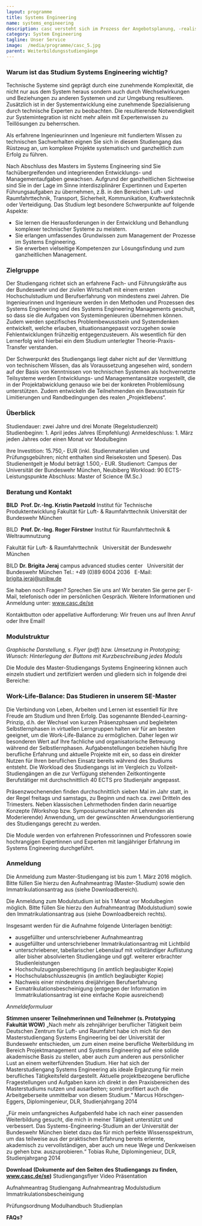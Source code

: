 ```yaml
---
layout: programme
title: Systems Engineering
name: systems_engineering
description: casc versteht sich im Prozess der Angebotsplanung, -realisierung und -verbesserung als Dienstleister, der akademischen Verantwortlichen und Unternehmen insbesondere eine administrativ-organisatorische Unterstützung entlang der gesamten Wertschöpfungskette der Weiterbildungsangebote anbietet.
category: System Engineering
tagline: Unser Service
image:  /media/programme/casc_5.jpg
parent: Weiterbildungsstudiengänge
---
```


### Warum ist das Studium Systems Engineering wichtig?

Technische Systeme sind geprägt durch eine zunehmende Komplexität, die nicht nur aus dem System heraus sondern auch durch Wechselwirkungen und Beziehungen zu anderen Systemen und zur Umgebung resultieren. Zusätzlich ist in der Systementwicklung eine zunehmende Spezialisierung durch technische Experten zu beobachten. Die resultierende Notwendigkeit zur Systemintegration ist nicht mehr allein mit Expertenwissen zu Teillösungen zu beherrschen.

Als erfahrene Ingenieurinnen und Ingenieure mit fundiertem Wissen zu technischen Sachverhalten eignen Sie sich in diesem Studiengang das Rüstzeug an, um komplexe Projekte systematisch und ganzheitlich zum Erfolg zu führen. 

Nach Abschluss des Masters im Systems Engineering sind Sie fachübergreifenden und integrierenden Entwicklungs- und Managementaufgaben gewachsen. Aufgrund der ganzheitlichen Sichtweise sind Sie in der Lage im Sinne interdisziplinärer Expertinnen und Experten Führungsaufgaben zu übernehmen, z.B. in den Bereichen Luft- und Raumfahrttechnik, Transport, Sicherheit, Kommunikation, Kraftwerkstechnik oder Verteidigung.
Das Studium legt besondere Schwerpunkte auf folgende Aspekte:

* Sie lernen die Herausforderungen in der Entwicklung und Behandlung komplexer technischer Systeme zu meistern.
* Sie erlangen umfassendes Grundwissen zum Management der Prozesse im Systems Engineering.
* Sie erwerben vielseitige Kompetenzen zur Lösungsfindung und zum ganzheitlichen Management.


### Zielgruppe 


Der Studiengang richtet sich an erfahrene Fach- und Führungskräfte aus der Bundeswehr und der zivilen Wirtschaft mit einem ersten Hochschulstudium und Berufserfahrung von mindestens zwei Jahren. Die Ingenieurinnen und Ingenieure werden in den Methoden und Prozessen des Systems Engineering und des Systems Engineering Managements geschult, so dass sie die Aufgaben von Systemingenieuren übernehmen können. Zudem werden spezifisches Problembewusstsein und Systemdenken entwickelt, welche erlauben, situationsangepasst vorzugehen sowie Fehlentwicklungen frühzeitig entgegenzusteuern. Als wesentlich für den Lernerfolg wird hierbei ein dem Studium unterlegter Theorie-Praxis-Transfer verstanden.

Der Schwerpunkt des Studiengangs liegt daher nicht auf der Vermittlung von technischem Wissen, das als Voraussetzung angesehen wird, sondern auf der Basis von Kenntnissen von technischen Systemen als hochvernetzte Teilsysteme werden Entwicklungs- und Managementansätze vorgestellt, die in der Projektabwicklung genauso wie bei der konkreten Problemlösung unterstützen. Zudem entwickeln die Teilnehmenden ein Bewusstsein für Limitierungen und Randbedingungen des realen „Projektlebens“. 


### Überblick 

Studiendauer:	    zwei Jahre und drei Monate (Regelstudienzeit)
Studienbeginn:	    1. April jedes Jahres (Empfehlung)
Anmeldeschluss: 	1. März jeden Jahres oder einen Monat vor Modulbeginn

Ihre Investition:	15.750,- EUR (inkl. Studienmaterialien und Prüfungsgebühren; nicht enthalten sind 							Reisekosten und Spesen). Das Studienentgelt je Modul beträgt 1.500,- EUR.
Studienort:			Campus der Universität der Bundeswehr München, Neubiberg
Workload:			90 ECTS-Leistungspunkte
Abschluss:			Master of Science (M.Sc.)

### Beratung und Kontakt 

**BILD **
**Prof. Dr.-Ing. Kristin Paetzold**	
Institut für Technische Produktentwicklung 
Fakultät für Luft- & Raumfahrttechnik 
Universität der Bundeswehr München

BILD 
**Prof. Dr.-Ing. Roger Förstner**
Institut für Raumfahrttechnik & Weltraumnutzung 

Fakultät für Luft- & Raumfahrttechnik  
Universität der Bundeswehr München 

BILD
**Dr. Brigita Jeraj**
campus advanced studies center	 
Universität der Bundeswehr München
Tel.: +49 (0)89 6004 2036	 
E-Mail: brigita.jeraj@unibw.de	 

Sie haben noch Fragen? Sprechen Sie uns an! Wir beraten Sie gerne per E-Mail, telefonisch oder im persönlichen Gespräch. Weitere Informationen und Anmeldung unter: www.casc.de/se 

Kontaktbutton oder appellative Aufforderung: Wir freuen uns auf Ihren Anruf oder Ihre Email!



### Modulstruktur

*Graphische Darstellung, s. Flyer (pdf) bzw. Umsetzung in Prototyping; Wunsch: Hinterlegung der Buttons mit Kurzbeschreibung jedes Moduls*

Die Module des Master-Studiengangs Systems Engineering können auch einzeln studiert und zertifiziert werden und gliedern sich in folgende drei Bereiche:

### Work-Life-Balance: Das Studieren in unserem SE-Master

Die Verbindung von Leben, Arbeiten und Lernen ist essentiell für Ihre Freude am Studium und Ihren Erfolg. Das sogenannte Blended-Learning-Prinzip, d.h. der Wechsel von kurzen Präsenzphsaen und begleiteten Selbstlernphasen in virtuellen Lerngruppen halten wir für am besten geeignet, um die Work-Life-Balance zu ermöglichen. Daher legen wir besonderen Wert auf Ihre fachliche und organisatorische Betreuung während der Selbstlernphasen. Aufgabenstellungen beziehen häufig Ihre berufliche Erfahrung und aktuelle Projekte mit ein, so dass ein direkter Nutzen für Ihren beruflichen Einsatz bereits während des Studiums entsteht. Die Workload des Studiengangs ist im Vergleich zu Vollzeit-Studiengängen an die zur Verfügung stehenden Zeitkontingente Berufstätiger mit durchschnittlich 40 ECTS pro Studienjahr angepasst.

Präsenzwochenenden finden durchschnittlich sieben Mal im Jahr statt, in der Regel freitags und samstags, zu Beginn und nach ca. zwei Dritteln des Trimesters. Neben klassischen Lehrmethoden finden darin neuartige Konzepte (Workshop bzw. Symposiumscharakter mit Lehrenden als Moderierende) Anwendung, um der gewünschten Anwendungsorientierung des Studiengangs gerecht zu werden.

Die Module werden von erfahrenen Professorinnen und Professoren sowie hochrangigen Expertinnen und Experten mit langjähriger Erfahrung im Systems Engineering durchgeführt.


### Anmeldung 

Die Anmeldung zum Master-Studiengang ist bis zum 1. März 2016 möglich. Bitte füllen Sie hierzu den Aufnahmeantrag (Master-Studium) sowie den Immatrikulationsantrag aus (siehe Downloadbereich).

Die Anmeldung zum Modulstudium ist bis 1 Monat vor Modulbeginn möglich. Bitte füllen Sie hierzu den Aufnahmeantrag (Modulstudium) sowie den Immatrikulationsantrag aus (siehe Downloadbereich rechts).

Insgesamt werden für die Aufnahme folgende Unterlagen benötigt:
* ausgefüllter und unterschriebener Aufnahmeantrag
* ausgefüllter und unterschriebener Immatrikulationsantrag mit Lichtbild
* unterschriebener, tabellarischer Lebenslauf mit vollständiger Auflistung aller bisher absolvierten Studiengänge und ggf. weiterer erbrachter Studienleistungen
* Hochschulzugangsberechtigung (in amtlich beglaubigter Kopie)
* Hochschulabschlusszeugnis (in amtlich beglaubigter Kopie)
* Nachweis einer mindestens dreijährigen Berufserfahrung
* Exmatrikulationsbescheinigung (entgegen der Information im Immatrikulationsantrag ist eine einfache Kopie ausreichend)

*Anmeldeformuluar*

**Stimmen unserer Teilnehmerinnen und Teilnehmer (s. Prototyping Fakultät WOW)**
„Nach mehr als zehnjähriger beruflicher Tätigkeit beim Deutschen Zentrum für Luft- und Raumfahrt  habe ich mich für den Masterstudiengang Systems Engineering bei der Universität der Bundeswehr entschieden, um zum einen meine berufliche Weiterbildung im Bereich Projektmanagement und Systems Engineering auf eine solide akademische Basis zu stellen, aber auch zum anderen aus persönlicher Lust an einem weiterführenden Studium. Hier hat sich der Masterstudiengang Systems Engineering als ideale Ergänzung für mein berufliches Tätigkeitsfeld dargestellt. Aktuelle projektbezogene berufliche Fragestellungen und Aufgaben kann ich direkt in den Praxisbereichen des Masterstudiums nutzen und ausarbeiten; somit profitiert auch die Arbeitgeberseite unmittelbar von diesem Studium.“ Marcus Hörschgen-Eggers, Diplomingenieur, DLR, Studienjahrgang 2014

„Für mein umfangreiches Aufgabenfeld habe ich nach einer passenden Weiterbildung gesucht, die mich in meiner Tätigkeit unterstützt und verbessert. Das Systems-Engineering-Studium an der Universität der Bundeswehr München bietet dazu das für mich perfekte Wissensspektrum, um das teilweise aus der praktischen Erfahrung bereits erlernte, akademisch zu vervollständigen, aber auch um neue Wege und Denkweisen zu gehen bzw. auszuprobieren.“
Tobias Ruhe, Diplomingenieur, DLR, Studienjahrgang 2014


**Download (Dokumente auf den Seiten des Studiengangs zu finden, www.casc.de/se)**
Studiengangsflyer
Video
Präsentation

Aufnahmeantrag Studiengang
Aufnahmeantrag Modulstudium
Immatrikulationsbescheinigung

Prüfungsordnung
Modulhandbuch
Studienplan


**FAQs?**
